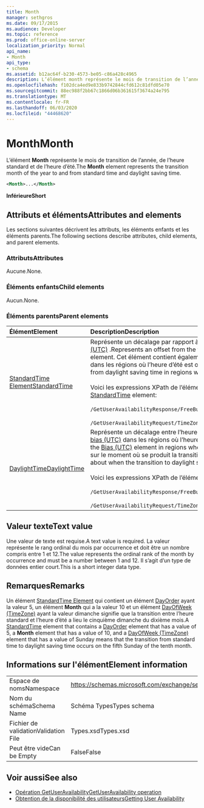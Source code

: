 ```yaml
---
title: Month
manager: sethgros
ms.date: 09/17/2015
ms.audience: Developer
ms.topic: reference
ms.prod: office-online-server
localization_priority: Normal
api_name:
- Month
api_type:
- schema
ms.assetid: b12ac64f-b230-4573-be05-c86a428c4965
description: L’élément month représente le mois de transition de l’année, de l’heure standard et de l’heure d’été.
ms.openlocfilehash: f102dca4ed9e833b9742844cfd612c81dfd05e70
ms.sourcegitcommit: 88ec988f2bb67c1866d06b361615f3674a24e795
ms.translationtype: MT
ms.contentlocale: fr-FR
ms.lasthandoff: 06/03/2020
ms.locfileid: "44468620"
---
```

# <a name="month"></a><span data-ttu-id="2ea49-103">Month</span><span class="sxs-lookup"><span data-stu-id="2ea49-103">Month</span></span>

<span data-ttu-id="2ea49-104">L’élément **Month** représente le mois de transition de l’année, de l’heure standard et de l’heure d’été.</span><span class="sxs-lookup"><span data-stu-id="2ea49-104">The **Month** element represents the transition month of the year to and from standard time and daylight saving time.</span></span> 
  
```xml
<Month>...</Month>
```

 <span data-ttu-id="2ea49-105">**Inférieure**</span><span class="sxs-lookup"><span data-stu-id="2ea49-105">**Short**</span></span>
## <a name="attributes-and-elements"></a><span data-ttu-id="2ea49-106">Attributs et éléments</span><span class="sxs-lookup"><span data-stu-id="2ea49-106">Attributes and elements</span></span>

<span data-ttu-id="2ea49-107">Les sections suivantes décrivent les attributs, les éléments enfants et les éléments parents.</span><span class="sxs-lookup"><span data-stu-id="2ea49-107">The following sections describe attributes, child elements, and parent elements.</span></span>
  
### <a name="attributes"></a><span data-ttu-id="2ea49-108">Attributs</span><span class="sxs-lookup"><span data-stu-id="2ea49-108">Attributes</span></span>

<span data-ttu-id="2ea49-109">Aucune.</span><span class="sxs-lookup"><span data-stu-id="2ea49-109">None.</span></span>
  
### <a name="child-elements"></a><span data-ttu-id="2ea49-110">Éléments enfants</span><span class="sxs-lookup"><span data-stu-id="2ea49-110">Child elements</span></span>

<span data-ttu-id="2ea49-111">Aucun.</span><span class="sxs-lookup"><span data-stu-id="2ea49-111">None.</span></span>
  
### <a name="parent-elements"></a><span data-ttu-id="2ea49-112">Éléments parents</span><span class="sxs-lookup"><span data-stu-id="2ea49-112">Parent elements</span></span>

|<span data-ttu-id="2ea49-113">**Élément**</span><span class="sxs-lookup"><span data-stu-id="2ea49-113">**Element**</span></span>|<span data-ttu-id="2ea49-114">**Description**</span><span class="sxs-lookup"><span data-stu-id="2ea49-114">**Description**</span></span>|
|:-----|:-----|
|[<span data-ttu-id="2ea49-115">StandardTime Element</span><span class="sxs-lookup"><span data-stu-id="2ea49-115">StandardTime</span></span>](standardtime.md) <br/> | <span data-ttu-id="2ea49-116">Représente un décalage par rapport à l’heure par rapport au temps universel coordonné (UTC) représenté par l’élément [bias (UTC)](bias-utc.md) .</span><span class="sxs-lookup"><span data-stu-id="2ea49-116">Represents an offset from the time relative to Coordinated Universal Time (UTC) represented by the [Bias (UTC)](bias-utc.md) element.</span></span> <span data-ttu-id="2ea49-117">Cet élément contient également des informations sur la transition vers l’heure standard à partir de l’heure d’été dans les régions où l’heure d’été est observée.</span><span class="sxs-lookup"><span data-stu-id="2ea49-117">This element also contains information about the transition to standard time from daylight saving time in regions where daylight saving time is observed.</span></span> <br/> <br/>  <span data-ttu-id="2ea49-118">Voici les expressions XPath de l’élément [StandardTime Element](standardtime.md) :</span><span class="sxs-lookup"><span data-stu-id="2ea49-118">The following are the XPath expressions to the [StandardTime](standardtime.md) element:</span></span> <br/> <br/>  `/GetUserAvailabilityResponse/FreeBusyResponseArray/FreeBusyResponse/FreeBusyView/WorkingHours/TimeZone/StandardTime` <br/><br/>  `/GetUserAvailabilityRequest/TimeZone/StandardTime` <br/> |
|[<span data-ttu-id="2ea49-119">DaylightTime</span><span class="sxs-lookup"><span data-stu-id="2ea49-119">DaylightTime</span></span>](daylighttime.md) <br/> | <span data-ttu-id="2ea49-120">Représente un décalage entre l’heure par rapport au temps universel coordonné et l’heure UTC représentée par l’élément [bias (UTC)](bias-utc.md) dans les régions où l’heure d’été est observée.</span><span class="sxs-lookup"><span data-stu-id="2ea49-120">Represents an offset from the time relative to UTC represented by the [Bias (UTC)](bias-utc.md) element in regions where daylight saving time is observed.</span></span> <span data-ttu-id="2ea49-121">Cet élément contient également des informations sur le moment où se produit la transition vers l’heure d’été à partir de l’heure standard.</span><span class="sxs-lookup"><span data-stu-id="2ea49-121">This element also contains information about when the transition to daylight saving time from standard time occurs.</span></span>  <br/><br/>  <span data-ttu-id="2ea49-122">Voici les expressions XPath de l’élément [DaylightTime](daylighttime.md) :</span><span class="sxs-lookup"><span data-stu-id="2ea49-122">The following are the XPath expressions to the [DaylightTime](daylighttime.md) element:</span></span>  <br/> <br/> `/GetUserAvailabilityResponse/FreeBusyResponseArray/FreeBusyResponse/FreeBusyView/WorkingHours/TimeZone/DaylightTime` <br/><br/>  `/GetUserAvailabilityRequest/TimeZone/DaylightTime` <br/> |
   
## <a name="text-value"></a><span data-ttu-id="2ea49-123">Valeur texte</span><span class="sxs-lookup"><span data-stu-id="2ea49-123">Text value</span></span>

<span data-ttu-id="2ea49-124">Une valeur de texte est requise.</span><span class="sxs-lookup"><span data-stu-id="2ea49-124">A text value is required.</span></span> <span data-ttu-id="2ea49-125">La valeur représente le rang ordinal du mois par occurrence et doit être un nombre compris entre 1 et 12.</span><span class="sxs-lookup"><span data-stu-id="2ea49-125">The value represents the ordinal rank of the month by occurrence and must be a number between 1 and 12.</span></span> <span data-ttu-id="2ea49-126">Il s’agit d’un type de données entier court.</span><span class="sxs-lookup"><span data-stu-id="2ea49-126">This is a short integer data type.</span></span>
  
## <a name="remarks"></a><span data-ttu-id="2ea49-127">Remarques</span><span class="sxs-lookup"><span data-stu-id="2ea49-127">Remarks</span></span>

<span data-ttu-id="2ea49-128">Un élément [StandardTime Element](standardtime.md) qui contient un élément [DayOrder](dayorder.md) ayant la valeur 5, un élément **Month** qui a la valeur 10 et un élément [DayOfWeek (TimeZone)](dayofweek-timezone.md) ayant la valeur dimanche signifie que la transition entre l’heure standard et l’heure d’été a lieu le cinquième dimanche du dixième mois.</span><span class="sxs-lookup"><span data-stu-id="2ea49-128">A [StandardTime](standardtime.md) element that contains a [DayOrder](dayorder.md) element that has a value of 5, a **Month** element that has a value of 10, and a [DayOfWeek (TimeZone)](dayofweek-timezone.md) element that has a value of Sunday means that the transition from standard time to daylight saving time occurs on the fifth Sunday of the tenth month.</span></span> 
  
## <a name="element-information"></a><span data-ttu-id="2ea49-129">Informations sur l'élément</span><span class="sxs-lookup"><span data-stu-id="2ea49-129">Element information</span></span>

|||
|:-----|:-----|
|<span data-ttu-id="2ea49-130">Espace de noms</span><span class="sxs-lookup"><span data-stu-id="2ea49-130">Namespace</span></span>  <br/> |https://schemas.microsoft.com/exchange/services/2006/types  <br/> |
|<span data-ttu-id="2ea49-131">Nom du schéma</span><span class="sxs-lookup"><span data-stu-id="2ea49-131">Schema Name</span></span>  <br/> |<span data-ttu-id="2ea49-132">Schéma Types</span><span class="sxs-lookup"><span data-stu-id="2ea49-132">Types schema</span></span>  <br/> |
|<span data-ttu-id="2ea49-133">Fichier de validation</span><span class="sxs-lookup"><span data-stu-id="2ea49-133">Validation File</span></span>  <br/> |<span data-ttu-id="2ea49-134">Types.xsd</span><span class="sxs-lookup"><span data-stu-id="2ea49-134">Types.xsd</span></span>  <br/> |
|<span data-ttu-id="2ea49-135">Peut être vide</span><span class="sxs-lookup"><span data-stu-id="2ea49-135">Can be Empty</span></span>  <br/> |<span data-ttu-id="2ea49-136">False</span><span class="sxs-lookup"><span data-stu-id="2ea49-136">False</span></span>  <br/> |
   
## <a name="see-also"></a><span data-ttu-id="2ea49-137">Voir aussi</span><span class="sxs-lookup"><span data-stu-id="2ea49-137">See also</span></span>

- [<span data-ttu-id="2ea49-138">Opération GetUserAvailability</span><span class="sxs-lookup"><span data-stu-id="2ea49-138">GetUserAvailability operation</span></span>](getuseravailability-operation.md)
- [<span data-ttu-id="2ea49-139">Obtention de la disponibilité des utilisateurs</span><span class="sxs-lookup"><span data-stu-id="2ea49-139">Getting User Availability</span></span>](https://msdn.microsoft.com/library/d4133fcb-9b0f-4e6b-aadf-a389da83516a%28Office.15%29.aspx)

